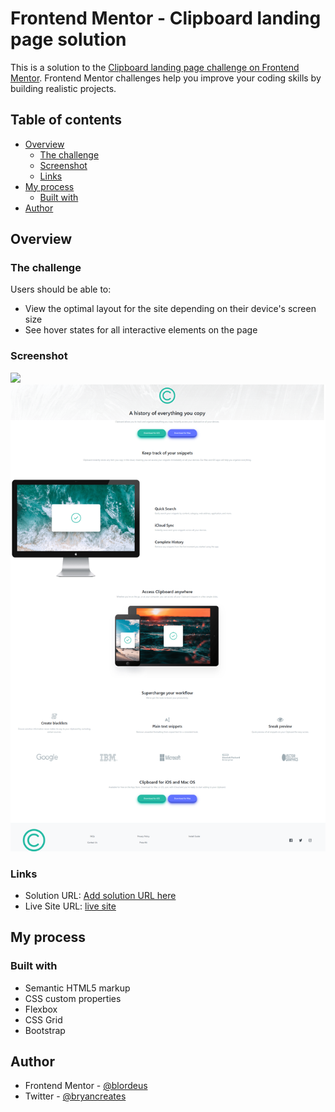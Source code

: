 # Frontend Mentor - Clipboard landing page solution

This is a solution to the [Clipboard landing page challenge on Frontend Mentor](https://www.frontendmentor.io/challenges/clipboard-landing-page-5cc9bccd6c4c91111378ecb9). Frontend Mentor challenges help you improve your coding skills by building realistic projects.

## Table of contents

* [Overview](#overview)
    * [The challenge](#the-challenge)
    * [Screenshot](#screenshot)
    * [Links](#links)
* [My process](#my-process)
    * [Built with](#built-with)
* [Author](#author)

## Overview

### The challenge

Users should be able to:

* View the optimal layout for the site depending on their device's screen size
* See hover states for all interactive elements on the page

### Screenshot

![](./screenshot.jpg)![FireShot Capture 056 - Frontend Mentor - Clipboard landing page - 127.0.0.1.png](.media/img_0.png)

### Links

* Solution URL: [Add solution URL here](https://github.com/blordeus/clipboard-landing-page-master)
* Live Site URL: [ live site ](https://blordeus.github.io/clipboard-landing-page-master/)

## My process

### Built with

* Semantic HTML5 markup
* CSS custom properties
* Flexbox
* CSS Grid
* Bootstrap

## Author

* Frontend Mentor - [@blordeus](https://www.frontendmentor.io/profile/blordeus)
* Twitter - [@bryancreates](https://www.twitter.com/bryancreates)